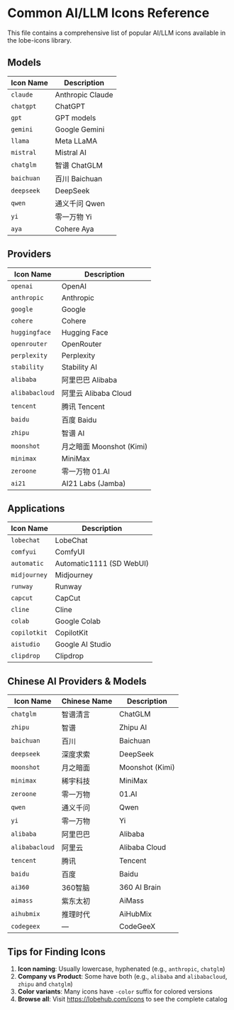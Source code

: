 # Common AI/LLM Icons Reference

This file contains a comprehensive list of popular AI/LLM icons available in the lobe-icons library.

## Models

| Icon Name | Description |
|-----------|-------------|
| `claude` | Anthropic Claude |
| `chatgpt` | ChatGPT |
| `gpt` | GPT models |
| `gemini` | Google Gemini |
| `llama` | Meta LLaMA |
| `mistral` | Mistral AI |
| `chatglm` | 智谱 ChatGLM |
| `baichuan` | 百川 Baichuan |
| `deepseek` | DeepSeek |
| `qwen` | 通义千问 Qwen |
| `yi` | 零一万物 Yi |
| `aya` | Cohere Aya |

## Providers

| Icon Name | Description |
|-----------|-------------|
| `openai` | OpenAI |
| `anthropic` | Anthropic |
| `google` | Google |
| `cohere` | Cohere |
| `huggingface` | Hugging Face |
| `openrouter` | OpenRouter |
| `perplexity` | Perplexity |
| `stability` | Stability AI |
| `alibaba` | 阿里巴巴 Alibaba |
| `alibabacloud` | 阿里云 Alibaba Cloud |
| `tencent` | 腾讯 Tencent |
| `baidu` | 百度 Baidu |
| `zhipu` | 智谱 AI |
| `moonshot` | 月之暗面 Moonshot (Kimi) |
| `minimax` | MiniMax |
| `zeroone` | 零一万物 01.AI |
| `ai21` | AI21 Labs (Jamba) |

## Applications

| Icon Name | Description |
|-----------|-------------|
| `lobechat` | LobeChat |
| `comfyui` | ComfyUI |
| `automatic` | Automatic1111 (SD WebUI) |
| `midjourney` | Midjourney |
| `runway` | Runway |
| `capcut` | CapCut |
| `cline` | Cline |
| `colab` | Google Colab |
| `copilotkit` | CopilotKit |
| `aistudio` | Google AI Studio |
| `clipdrop` | Clipdrop |

## Chinese AI Providers & Models

| Icon Name | Chinese Name | Description |
|-----------|--------------|-------------|
| `chatglm` | 智谱清言 | ChatGLM |
| `zhipu` | 智谱 | Zhipu AI |
| `baichuan` | 百川 | Baichuan |
| `deepseek` | 深度求索 | DeepSeek |
| `moonshot` | 月之暗面 | Moonshot (Kimi) |
| `minimax` | 稀宇科技 | MiniMax |
| `zeroone` | 零一万物 | 01.AI |
| `qwen` | 通义千问 | Qwen |
| `yi` | 零一万物 | Yi |
| `alibaba` | 阿里巴巴 | Alibaba |
| `alibabacloud` | 阿里云 | Alibaba Cloud |
| `tencent` | 腾讯 | Tencent |
| `baidu` | 百度 | Baidu |
| `ai360` | 360智脑 | 360 AI Brain |
| `aimass` | 紫东太初 | AiMass |
| `aihubmix` | 推理时代 | AiHubMix |
| `codegeex` | — | CodeGeeX |

## Tips for Finding Icons

1. **Icon naming**: Usually lowercase, hyphenated (e.g., `anthropic`, `chatglm`)
2. **Company vs Product**: Some have both (e.g., `alibaba` and `alibabacloud`, `zhipu` and `chatglm`)
3. **Color variants**: Many icons have `-color` suffix for colored versions
4. **Browse all**: Visit https://lobehub.com/icons to see the complete catalog
